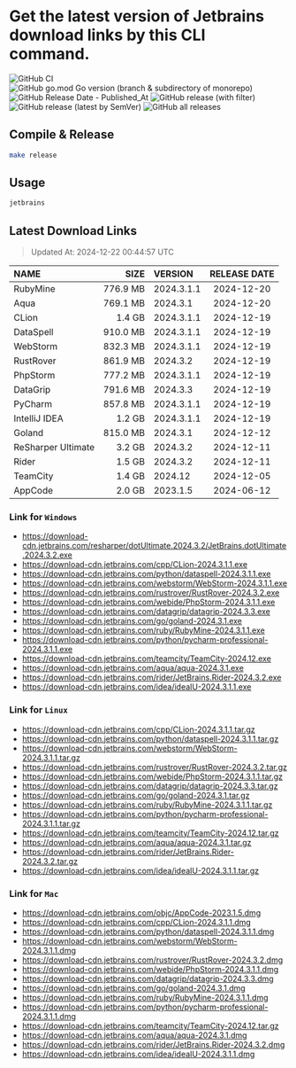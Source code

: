 # Get the latest version of Jetbrains download links by this CLI command.

![GitHub CI](https://github.com/designinlife/jetbrains/actions/workflows/ci.yml/badge.svg)
![GitHub go.mod Go version (branch & subdirectory of monorepo)](https://img.shields.io/github/go-mod/go-version/designinlife/jetbrains/master)
![GitHub Release Date - Published_At](https://img.shields.io/github/release-date/designinlife/jetbrains)
![GitHub release (with filter)](https://img.shields.io/github/v/release/designinlife/jetbrains)
![GitHub release (latest by SemVer)](https://img.shields.io/github/downloads/designinlife/jetbrains/v1.1.10/total)
![GitHub all releases](https://img.shields.io/github/downloads/designinlife/jetbrains/total)

## Compile & Release

```bash
make release
```

## Usage

```bash
jetbrains
```

## Latest Download Links

> Updated At: 2024-12-22 00:44:57 UTC

| NAME | SIZE | VERSION | RELEASE DATE |
| :-- | --: | :-- | :--: |
| RubyMine | 776.9 MB | 2024.3.1.1 | 2024-12-20 |
| Aqua | 769.1 MB | 2024.3.1 | 2024-12-20 |
| CLion | 1.4 GB | 2024.3.1.1 | 2024-12-19 |
| DataSpell | 910.0 MB | 2024.3.1.1 | 2024-12-19 |
| WebStorm | 832.3 MB | 2024.3.1.1 | 2024-12-19 |
| RustRover | 861.9 MB | 2024.3.2 | 2024-12-19 |
| PhpStorm | 777.2 MB | 2024.3.1.1 | 2024-12-19 |
| DataGrip | 791.6 MB | 2024.3.3 | 2024-12-19 |
| PyCharm | 857.8 MB | 2024.3.1.1 | 2024-12-19 |
| IntelliJ IDEA | 1.2 GB | 2024.3.1.1 | 2024-12-19 |
| Goland | 815.0 MB | 2024.3.1 | 2024-12-12 |
| ReSharper Ultimate | 3.2 GB | 2024.3.2 | 2024-12-11 |
| Rider | 1.5 GB | 2024.3.2 | 2024-12-11 |
| TeamCity | 1.4 GB | 2024.12 | 2024-12-05 |
| AppCode | 2.0 GB | 2023.1.5 | 2024-06-12 |

### Link for `Windows`

* <https://download-cdn.jetbrains.com/resharper/dotUltimate.2024.3.2/JetBrains.dotUltimate.2024.3.2.exe>
* <https://download-cdn.jetbrains.com/cpp/CLion-2024.3.1.1.exe>
* <https://download-cdn.jetbrains.com/python/dataspell-2024.3.1.1.exe>
* <https://download-cdn.jetbrains.com/webstorm/WebStorm-2024.3.1.1.exe>
* <https://download-cdn.jetbrains.com/rustrover/RustRover-2024.3.2.exe>
* <https://download-cdn.jetbrains.com/webide/PhpStorm-2024.3.1.1.exe>
* <https://download-cdn.jetbrains.com/datagrip/datagrip-2024.3.3.exe>
* <https://download-cdn.jetbrains.com/go/goland-2024.3.1.exe>
* <https://download-cdn.jetbrains.com/ruby/RubyMine-2024.3.1.1.exe>
* <https://download-cdn.jetbrains.com/python/pycharm-professional-2024.3.1.1.exe>
* <https://download-cdn.jetbrains.com/teamcity/TeamCity-2024.12.exe>
* <https://download-cdn.jetbrains.com/aqua/aqua-2024.3.1.exe>
* <https://download-cdn.jetbrains.com/rider/JetBrains.Rider-2024.3.2.exe>
* <https://download-cdn.jetbrains.com/idea/ideaIU-2024.3.1.1.exe>

### Link for `Linux`

* <https://download-cdn.jetbrains.com/cpp/CLion-2024.3.1.1.tar.gz>
* <https://download-cdn.jetbrains.com/python/dataspell-2024.3.1.1.tar.gz>
* <https://download-cdn.jetbrains.com/webstorm/WebStorm-2024.3.1.1.tar.gz>
* <https://download-cdn.jetbrains.com/rustrover/RustRover-2024.3.2.tar.gz>
* <https://download-cdn.jetbrains.com/webide/PhpStorm-2024.3.1.1.tar.gz>
* <https://download-cdn.jetbrains.com/datagrip/datagrip-2024.3.3.tar.gz>
* <https://download-cdn.jetbrains.com/go/goland-2024.3.1.tar.gz>
* <https://download-cdn.jetbrains.com/ruby/RubyMine-2024.3.1.1.tar.gz>
* <https://download-cdn.jetbrains.com/python/pycharm-professional-2024.3.1.1.tar.gz>
* <https://download-cdn.jetbrains.com/teamcity/TeamCity-2024.12.tar.gz>
* <https://download-cdn.jetbrains.com/aqua/aqua-2024.3.1.tar.gz>
* <https://download-cdn.jetbrains.com/rider/JetBrains.Rider-2024.3.2.tar.gz>
* <https://download-cdn.jetbrains.com/idea/ideaIU-2024.3.1.1.tar.gz>

### Link for `Mac`

* <https://download-cdn.jetbrains.com/objc/AppCode-2023.1.5.dmg>
* <https://download-cdn.jetbrains.com/cpp/CLion-2024.3.1.1.dmg>
* <https://download-cdn.jetbrains.com/python/dataspell-2024.3.1.1.dmg>
* <https://download-cdn.jetbrains.com/webstorm/WebStorm-2024.3.1.1.dmg>
* <https://download-cdn.jetbrains.com/rustrover/RustRover-2024.3.2.dmg>
* <https://download-cdn.jetbrains.com/webide/PhpStorm-2024.3.1.1.dmg>
* <https://download-cdn.jetbrains.com/datagrip/datagrip-2024.3.3.dmg>
* <https://download-cdn.jetbrains.com/go/goland-2024.3.1.dmg>
* <https://download-cdn.jetbrains.com/ruby/RubyMine-2024.3.1.1.dmg>
* <https://download-cdn.jetbrains.com/python/pycharm-professional-2024.3.1.1.dmg>
* <https://download-cdn.jetbrains.com/teamcity/TeamCity-2024.12.tar.gz>
* <https://download-cdn.jetbrains.com/aqua/aqua-2024.3.1.dmg>
* <https://download-cdn.jetbrains.com/rider/JetBrains.Rider-2024.3.2.dmg>
* <https://download-cdn.jetbrains.com/idea/ideaIU-2024.3.1.1.dmg>
